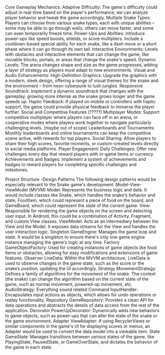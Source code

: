 Core Gameplay Mechanics:
Adaptive Difficulty: The game's difficulty could adjust in real-time based on the player's performance, we can analyze player behavior and tweak the game accordingly.
Multiple Snake Types: Players can choose from various snake types, each with unique abilities – some may be able to go through walls, others can move faster, and some can even temporarily freeze time.
Power-Ups and Abilities: Introduce power-ups like speed boosts, shields, or score multipliers. Include a cooldown-based special ability for each snake, like a dash move or a short phase where it can go through its own tail.
Interactive Environments: Levels with obstacles and interactive elements that can change the game, like movable blocks, portals, or areas that change the snake's speed.
Dynamic Levels: The arena changes shape and size as the game progresses, adding a layer of strategy as players must adapt to new environments.
Visual and Audio Enhancements:
High-Definition Graphics: Upgrade the graphics with a modern, sleek design, offering a range of visual themes for the snake and the environment – from neon cyberpunk to lush jungles.
Responsive Soundtrack: Implement a dynamic soundtrack that changes with the gameplay, growing more intense as the snake grows longer and the game speeds up.
Haptic Feedback: If played on mobile or controllers with haptic support, the game could provide physical feedback to immerse the player further.
Social and Competitive Features (?????)
Multiplayer Modes: Support competitive multiplayer where players can face off in an arena, or cooperative modes where players work together to navigate particularly challenging levels. (maybe out of scope)
Leaderboards and Tournaments: Monthly leaderboards and online tournaments can keep the competitive scene active, with rewards for top players.
Social Sharing: Allow players to share their high scores, favorite moments, or custom-created levels directly to social media platforms.
Player Engagement:
Daily Challenges: Offer new challenges every day that reward players with in-game items or currency.
Achievements and Badges: Implement a system of achievements and badges to reward players for completing specific challenges and milestones.





Project Structure -Design Patterns
The following design patterns would be especially relevant to the Snake game's development:
Model-View-ViewModel (MVVM)
Model: Represents the business logic and data. It would include classes like Snake, which handles the snake's behavior and state; FoodItem, which could represent a piece of food on the board; and GameBoard, which could represent the state of the current game.
View: Responsible for rendering the game objects on the screen and detecting user input. In Android, this could be a combination of Activity, Fragment, and custom View classes.
ViewModel: Acts as an intermediary between the View and the Model. It exposes data streams for the View and handles the user interaction logic.
Singleton
GameEngine: Manages the game loop and state. It would be a singleton to ensure there's only one game engine instance managing the game's logic at any time.
Factory
GameObjectFactory: Used for creating instances of game objects like food items or obstacles, allowing for easy modifications and extensions of game features.
Observer
LiveData: Within the MVVM architecture, LiveData is used to observe changes in the game state, such as the score or the snake’s position, updating the UI accordingly.
Strategy
MovementStrategy: Defines a family of algorithms for the movement of the snake. The context (the snake) can change the algorithm based on the current state of the game, such as normal movement, powered-up movement, etc.
AudioStrategy: Everything sound related
Command
InputHandler: Encapsulates input actions as objects, which allows for undo operations or replay functionality.
Repository
GameRepository: Provides a clean API for data operations and abstracts the details of data access from the rest of the application.
Decorator
PowerUpDecorator: Dynamically adds new behaviors to game objects, such as power-ups that can alter the state of the snake or the game environment.
Adapter
ViewAdapter: If using RecyclerViews or similar components in the game's UI for displaying scores or menus, an Adapter would be used to convert the data model into a viewable item.
State
GameState: Manages transitions between various states of the game, like PlayingState, PausedState, or GameOverState, and dictates the behavior of the game in each state.

